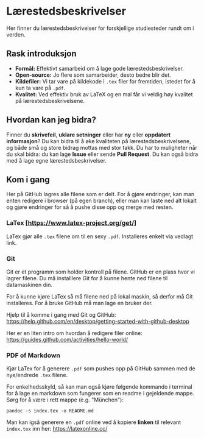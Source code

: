 # Lærestedsbeskrivelser

Her finner du lærestedsbeskrivelser for forskjellige studiesteder rundt om i verden.


## Rask introduksjon

- **Formål:** Effektivt samarbeid om å lage gode lærestedsbeskrivelser.
- **Open-source:** Jo flere som samarbeider, desto bedre blir det.
- **Kildefiler:** Vi tar vare på kildekode i `.tex` filer for fremtiden, istedet for å kun ta vare på `.pdf`.
- **Kvalitet:** Ved effektiv bruk av LaTeX og en mal får vi veldig høy kvalitet på lærestedsbeskrivelsene.


## Hvordan kan jeg bidra?
Finner du **skrivefeil**, **uklare setninger** eller har **ny** eller **oppdatert informasjon**?
Du kan bidra til å øke kvaliteten på lærestedsbeskrivelsene, og både små og store bidrag mottas med stor takk.
Du har to muligheter når du skal bidra: du kan lage **Issue** eller sende **Pull Request**. 
Du kan også bidra med å lage egne lærestedsbeskrivelser.


## Kom i gang
Her på GitHub lagres alle filene som er delt.
For å gjøre endringer, kan man enten redigere i browser (på egen branch), eller man kan laste ned alt lokalt og gjøre endringer for så å pushe disse opp og merge med resten.


### LaTex [https://www.latex-project.org/get/]
LaTex gjør alle `.tex` filene om til en sexy `.pdf`.
Installeres enkelt via vedlagt link.


### Git
Git er et programm som holder kontroll på filene.
GitHub er en plass hvor vi lagrer filene.
Du må installlere Git for å kunne hente ned filene til datamaskinen din.

For å kunne kjøre LaTex så må filene ned på lokal maskin, så derfor må Git installeres.
For å bruke GitHub må man lage en bruker der.

Hjelp til å komme i gang med Git og GitHub:
https://help.github.com/en/desktop/getting-started-with-github-desktop

Her er en liten intro om hvordan å redigere filer online:
https://guides.github.com/activities/hello-world/


### PDF of Markdown
Kjør LaTex for å generere `.pdf` som pushes opp på GitHub sammen med de nye/endrede `.tex` filene.

For enkelhedsskyld, så kan man også kjøre følgende kommando i terminal for å lage en markdown som fungerer som en readme i gejeldende mappe. Sørg for å være i rett mappe (e.g. "München"):

```shell
pandoc -s index.tex -o README.md
```
Man kan igså generere en `.pdf` online ved å kopiere **linken** til relevant `index.tex` inn her:
https://latexonline.cc/

